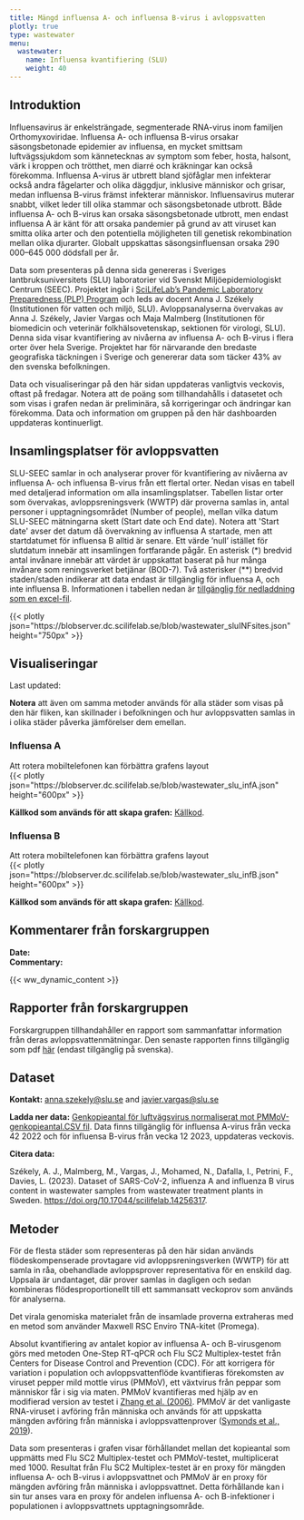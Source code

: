 ```yaml
---
title: Mängd influensa A- och influensa B-virus i avloppsvatten
plotly: true
type: wastewater
menu:
  wastewater:
    name: Influensa kvantifiering (SLU)
    weight: 40
---
```


## Introduktion

Influensavirus är enkelsträngade, segmenterade RNA-virus inom familjen Orthomyxoviridae. Influensa A- och influensa B-virus orsakar säsongsbetonade epidemier av influensa, en mycket smittsam luftvägssjukdom som kännetecknas av symptom som feber, hosta, halsont, värk i kroppen och trötthet, men diarré och kräkningar kan också förekomma. Influensa A-virus är utbrett bland sjöfåglar men infekterar också andra fågelarter och olika däggdjur, inklusive människor och grisar, medan influensa B-virus främst infekterar människor. Influensavirus muterar snabbt, vilket leder till olika stammar och säsongsbetonade utbrott. Både influensa A- och B-virus kan orsaka säsongsbetonade utbrott, men endast influensa A är känt för att orsaka pandemier på grund av att viruset kan smitta olika arter och den potentiella möjligheten till genetisk rekombination mellan olika djurarter. Globalt uppskattas säsongsinfluensan orsaka 290 000–645 000 dödsfall per år.

Data som presenteras på denna sida genereras i Sveriges lantbruksuniversitets (SLU) laboratorier vid Svenskt Miljöepidemiologiskt Centrum (SEEC). Projektet ingår i <a target="_blank" href="https://www.pathogens.se/resources/">SciLifeLab’s Pandemic Laboratory Preparedness (PLP) Program</a> och leds av docent Anna J. Székely (Institutionen för vatten och miljö, SLU). Avloppsanalyserna övervakas av Anna J. Székely, Javier Vargas och Maja Malmberg (Institutionen för biomedicin och veterinär folkhälsovetenskap, sektionen för virologi, SLU). Denna sida visar kvantifiering av nivåerna av influensa A- och B-virus i flera orter över hela Sverige. Projektet har för närvarande den bredaste geografiska täckningen i Sverige och genererar data som täcker 43% av den svenska befolkningen.

Data och visualiseringar på den här sidan uppdateras vanligtvis veckovis, oftast på fredagar. Notera att de poäng som tillhandahålls i datasetet och som visas i grafen nedan är preliminära, så korrigeringar och ändringar kan förekomma. Data och information om gruppen på den här dashboarden uppdateras kontinuerligt.

## Insamlingsplatser för avloppsvatten

SLU-SEEC samlar in och analyserar prover för kvantifiering av nivåerna av influensa A- och influensa B-virus från ett flertal orter. Nedan visas en tabell med detaljerad information om alla insamlingsplatser. Tabellen listar orter som övervakas, avloppsreningsverk (WWTP) där proverna samlas in, antal personer i upptagningsområdet (Number of people), mellan vilka datum SLU-SEEC mätningarna skett (Start date och End date). Notera att 'Start date' avser det datum då övervakning av influensa A startade, men att startdatumet för influensa B alltid är senare. Ett värde ’null’ istället för slutdatum innebär att insamlingen fortfarande pågår. En asterisk (\*) bredvid antal invånare innebär att värdet är uppskattat baserat på hur många invånare som reningsverket betjänar (BOD-7). Två asterisker (\*\*) bredvid staden/staden indikerar att data endast är tillgänglig för influensa A, och inte influensa B. Informationen i tabellen nedan är [tillgänglig för nedladdning som en excel-fil](https://blobserver.dc.scilifelab.se/blob/SLU_INF_collection_sites.xlsx).

<div class="plot_wrapper mb-3">
  <div class="table-responsive">{{< plotly json="https://blobserver.dc.scilifelab.se/blob/wastewater_sluINFsites.json" height="750px" >}}</div>
</div>

## Visualiseringar

<div class="alert alert-info">Last updated: <span id="last_modified_slu_flu"></span></div>

**Notera** att även om samma metoder används för alla städer som visas på den här fliken, kan skillnader i befolkningen och hur avloppsvatten samlas in i olika städer påverka jämförelser dem emellan.

### Influensa A

<div class="d-md-none alert alert-info">
  Att rotera mobiltelefonen kan förbättra grafens layout
</div>

<div class="plot_wrapper mb-3">
  <div class="table-responsive">{{< plotly json="https://blobserver.dc.scilifelab.se/blob/wastewater_slu_infA.json" height="600px" >}}</div>
</div>

**Källkod som används för att skapa grafen:** [Källkod](https://github.com/ScilifelabDataCentre/pathogens-portal-visualisations/blob/main/wastewater/combined_slu_influenza_a.py).

### Influensa B

<div class="d-md-none alert alert-info">
  Att rotera mobiltelefonen kan förbättra grafens layout
</div>

<div class="plot_wrapper mb-3">
  <div class="table-responsive">{{< plotly json="https://blobserver.dc.scilifelab.se/blob/wastewater_slu_infB.json" height="600px" >}}</div>
</div>

**Källkod som används för att skapa grafen:** [Källkod](https://github.com/ScilifelabDataCentre/pathogens-portal-visualisations/blob/main/wastewater/combined_slu_influenza_b.py).

## Kommentarer från forskargruppen

<div><b>Date:</b> <span id="slu_flu_comment_date"></span><br><b>Commentary:</b> <span id="slu_flu_comment"></span></div>

{{< ww_dynamic_content >}}

## Rapporter från forskargruppen

Forskargruppen tillhandahåller en rapport som sammanfattar information från deras avloppsvattenmätningar. Den senaste rapporten finns tillgänglig som pdf [här](https://blobserver.dc.scilifelab.se/blob/Latest_weekly_report_SEEC-SLU.pdf) (endast tillgänglig på svenska).

## Dataset

**Kontakt:** <anna.szekely@slu.se> and <javier.vargas@slu.se>

**Ladda ner data:** [Genkopieantal för luftvägsvirus normaliserat mot PMMoV-genkopieantal.CSV fil](https://raw.githubusercontent.com/ScilifelabDataCentre/pathogens-portal/develop/static/ww_data_temp/SLU_wastewater_data.csv). Data finns tillgänglig för influensa A-virus från vecka 42 2022 och för influensa B-virus från vecka 12 2023, uppdateras veckovis.

**Citera data:**

Székely, A. J., Malmberg, M., Vargas, J., Mohamed, N., Dafalla, I., Petrini, F., Davies, L. (2023). Dataset of SARS-CoV-2, influenza A and influenza B virus content in wastewater samples from wastewater treatment plants in Sweden. <https://doi.org/10.17044/scilifelab.14256317>.

## Metoder

För de flesta städer som representeras på den här sidan används flödeskompenserade provtagare vid avloppsreningsverken (WWTP) för att samla in råa, obehandlade avloppsprover representativa för en enskild dag. Uppsala är undantaget, där prover samlas in dagligen och sedan kombineras flödesproportionellt till ett sammansatt veckoprov som används för analyserna.

Det virala genomiska materialet från de insamlade proverna extraheras med en metod som använder Maxwell RSC Enviro TNA-kitet (Promega).

Absolut kvantifiering av antalet kopior av influensa A- och B-virusgenom görs med metoden One-Step RT-qPCR och Flu SC2 Multiplex-testet från Centers for Disease Control and Prevention (CDC). För att korrigera för variation i population och avloppsvattenflöde kvantifieras förekomsten av viruset pepper mild mottle virus (PMMoV), ett växtvirus från peppar som människor får i sig via maten. PMMoV kvantifieras med hjälp av en modifierad version av testet i [Zhang et al. (2006)](<(https://doi.org/10.1371/journal.pbio.0040003)>). PMMoV är det vanligaste RNA-viruset i avföring från människa och används för att uppskatta mängden avföring från människa i avloppsvattenprover ([Symonds et al., 2019](<(https://doi.org/10.1371/journal.ppat.1007639)>)).

Data som presenteras i grafen visar förhållandet mellan det kopieantal som uppmätts med Flu SC2 Multiplex-testet och PMMoV-testet, multiplicerat med 1000. Resultat från Flu SC2 Multiplex-testet är en proxy för mängden influensa A- och B-virus i avloppsvattnet och PMMoV är en proxy för mängden avföring från människa i avloppsvattnet. Detta förhållande kan i sin tur anses vara en proxy för andelen influensa A- och B-infektioner i populationen i avloppsvattnets upptagningsområde.
